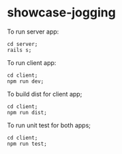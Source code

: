 # showcase-jogging

To run server app:
```(bash)
cd server;
rails s;
```

To run client app:
```(bash)
cd client;
npm run dev;
```

To build dist for client app;
```(bash)
cd client;
npm run dist;
```

To run unit test for both apps;
```(bash)
cd client;
npm run test;
```
